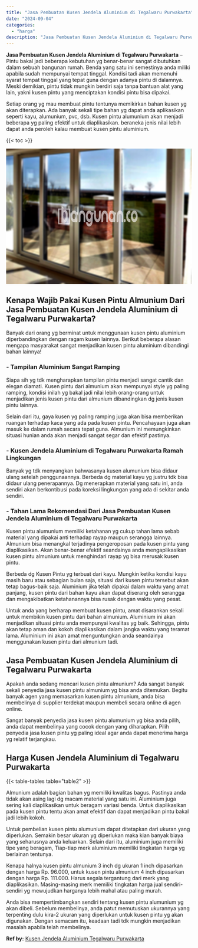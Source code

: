 ```yaml
---
title: "Jasa Pembuatan Kusen Jendela Aluminium di Tegalwaru Purwakarta"
date: "2024-09-04"
categories: 
  - "harga"
description: "Jasa Pembuatan Kusen Jendela Aluminium di Tegalwaru Purwakarta. Anda bisa mempertimbangkan sendiri tentang kusen pintu alumunium yg akan dibeli. Sebelum memb..."
---
```


**Jasa Pembuatan Kusen Jendela Aluminium di Tegalwaru Purwakarta** – Pintu bakal jadi beberapa kebutuhan yg benar-benar sangat dibutuhkan dalam sebuah bangunan rumah. Benda yang satu ini semestinya anda miliki apabila sudah mempunyai tempat tinggal. Kondisi tadi akan memenuhi syarat tempat tinggal yang tepat guna dengan adanya pintu di dalamnya. Meski demikian, pintu tidak mungkin berdiri saja tanpa bantuan alat yang lain, yakni kusen pintu yang menciptakan kondisi pintu bisa dipakai.

Setiap orang yg mau membuat pintu tentunya memikirkan bahan kusen yg akan diterapkan. Ada banyak sekali tipe bahan yg dapat anda aplikasikan seperti kayu, alumunium, pvc, dsb. Kusen pintu alumunium akan menjadi beberapa yg paling efektif untuk diaplikasikan. beraneka jenis nilai lebih dapat anda peroleh kalau membuat kusen pintu aluminium.

{{< toc >}}

![Jasa Pembuatan Kusen Jendela Aluminium di Tegalwaru Purwakarta](/images/harga-kusen-jendela-alumunium-46.png)

## Kenapa Wajib Pakai Kusen Pintu Almunium Dari Jasa Pembuatan Kusen Jendela Aluminium di Tegalwaru Purwakarta?

Banyak dari orang yg berminat untuk menggunaan kusen pintu aluminium diperbandingkan dengan ragam kusen lainnya. Berikut beberapa alasan mengapa masyarakat sangat menjadikan kusen pintu aluminium dibandingi bahan lainnya!

### \- Tampilan Aluminium Sangat Ramping

Siapa sih yg tdk mengharapkan tampilan pintu menjadi sangat cantik dan elegan diamati. Kusen pintu dari almunium akan mempunyai style yg paling ramping, kondisi inilah yg bakal jadi nilai lebih orang-orang untuk menjadikan jenis kusen pintu dari almunium dibandingkan dg jenis kusen pintu lainnya.

Selain dari itu, gaya kusen yg paling ramping juga akan bisa memberikan ruangan terhadap kaca yang ada pada kusen pintu. Pencahayaan juga akan masuk ke dalam rumah secara tepat guna. Almunium ini memungkinkan situasi hunian anda akan menjadi sangat segar dan efektif pastinya.

### \- Kusen Jendela Aluminium di Tegalwaru Purwakarta Ramah Lingkungan

Banyak yg tdk menyangkan bahwasanya kusen alumunium bisa didaur ulang setelah penggunaannya. Berbeda dg material kayu yg justru tdk bisa didaur ulang penerapannya. Dg menerapkan material yang satu ini, anda sendiri akan berkontibusi pada koreksi lingkungan yang ada di sekitar anda sendiri.

### \- Tahan Lama Rekomendasi Dari Jasa Pembuatan Kusen Jendela Aluminium di Tegalwaru Purwakarta

Kusen pintu alumunium memiliki ketahanan yg cukup tahan lama sebab material yang dipakai anti terhadap rayap maupun serangga lainnya. Almunium bisa menangkal terjadinya pengeroposan pada kusen pintu yang diaplikasikan. Akan benar-benar efektif seandainya anda mengaplikasikan kusen pintu almunium untuk menghindari rayap yg bisa merusak kusen pintu.

Berbeda dg Kusen Pintu yg terbuat dari kayu. Mungkin ketika kondisi kayu masih baru atau sebagian bulan saja, situasi dari kusen pintu tersebut akan tetap bagus-baik saja. Aluminium jika telah dipakai dalam waktu yang amat panjang, kusen pintu dari bahan kayu akan dapat diserang oleh serangga dan mengakibatkan ketahanannya bisa rusak dengan waktu yang pesat.

Untuk anda yang berharap membuat kusen pintu, amat disarankan sekali untuk membikin kusen pintu dari bahan almunium. Aluminium ini akan menjadikan situasi pintu anda mempunyai kwalitas yg baik. Sehingga, pintu akan tetap aman dan kokoh diaplikasikan dalam jangka waktu yang teramat lama. Aluminium ini akan amat menguntungkan anda seandainya menggunakan kusen pintu dari almunium tadi.

## Jasa Pembuatan Kusen Jendela Aluminium di Tegalwaru Purwakarta

Apakah anda sedang mencari kusen pintu almunium? Ada sangat banyak sekali penyedia jasa kusen pintu almunium yg bisa anda ditemukan. Begitu banyak agen yang memasarkan kusen pintu almunium, anda bisa membelinya di supplier terdekat maupun membeli secara online di agen online.

Sangat banyak penyedia jasa kusen pintu alumunium yg bisa anda pilih, anda dapat membelinya yang cocok dengan yang diharapkan. Pilih penyedia jasa kusen pintu yg paling ideal agar anda dapat menerima harga yg relatif terjangkau.

## Harga Kusen Jendela Aluminium di Tegalwaru Purwakarta

{{< table-tables table="table2" >}}

Almunium adalah bagian bahan yg memiliki kwalitas bagus. Pastinya anda tidak akan asing lagi dg macam material yang satu ini. Aluminium juga sering kali diaplikasikan untuk beragam variasi benda. Untuk diaplikasikan pada kusen pintu tentu akan amat efektif dan dapat menjadikan pintu bakal jadi lebih kokoh.

Untuk pembelian kusen pintu alumunium dapat ditetapkan dari ukuran yang diperlukan. Semakin besar ukuran yg diperlukan maka kian banyak biaya yang seharusnya anda keluarkan. Selain dari itu, aluminium juga memiliki tipe yang beragam, Tiap-tiap merk aluminium memiliki tingkatan harga yg berlainan tentunya.

Kenapa halnya kusen pintu almunium 3 inch dg ukuran 1 inch dipasarkan dengan harga Rp. 96.000, untuk kusen pintu almunium 4 inch dipasarkan dengan harga Rp. 111.000. Harus segala tergantung dari merk yang diaplikasikan. Masing-masing merk memiliki tingkatan harga jual sendiri-sendiri yg mewujudkan harganya lebih mahal atau paling murah.

Anda bisa mempertimbangkan sendiri tentang kusen pintu alumunium yg akan dibeli. Sebelum membelinya, anda patut memutuskan ukurannya yang terpenting dulu kira-2 ukuran yang diperlukan untuk kusen pintu yg akan digunakan. Dengan semacam itu, keadaan tadi tdk mungkin menjadikan masalah apabila telah membelinya.

**Ref by:** [Kusen Jendela Aluminium Tegalwaru Purwakarta](https://id.wikipedia.org/wiki/Kusen)
